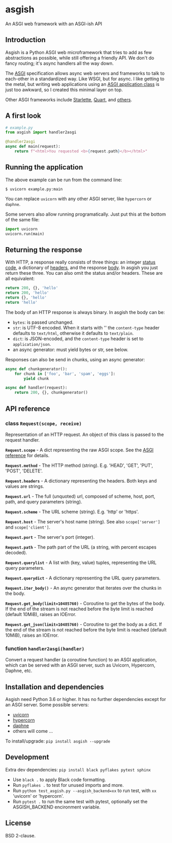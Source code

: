 # asgish
An ASGI web framework with an ASGI-ish API

## Introduction

Asgish is a Python ASGI web microframework that tries to add as few
abstractions as possible, while still offering a friendly API. We don't
do fancy routing; it's async handlers all the way down.

The [ASGI](https://asgi.readthedocs.io) specification allows async web
servers and frameworks to talk to each-other in a standardized way.
Like WSGI, but for async.
I like getting to the metal, but writing web applications using
an [ASGI application class](https://asgi.readthedocs.io/en/latest/specs/main.html#applications)
is just too awkward, so I created this minimal layer on top.

Other ASGI frameworks include [Starlette](https://github.com/encode/starlette), [Quart](https://github.com/pgjones/quart),
and [others](https://asgi.readthedocs.io/en/latest/implementations.html#application-frameworks).


## A first look

```py
# example.py
from asgish import handler2asgi

@handler2asgi
async def main(request):
    return f"<html>You requested <b>{request.path}</b></html>"
```

## Running the application

The above example can be run from the command line:
```
$ uvicorn example.py:main
```

You can replace `uvicorn` with any other ASGI server, like `hypercorn` or `daphne`.

Some servers also allow running programatically. Just put this at the bottom of
the same file:

```py
import uvicorn
uvicorn.run(main)

```

## Returning the response

With HTTP, a response really consists of three things: an integer
[status code](https://en.wikipedia.org/wiki/List_of_HTTP_status_codes),
a dictionary of [headers](https://en.wikipedia.org/wiki/List_of_HTTP_header_fields),
and the response [body](https://en.wikipedia.org/wiki/HTTP_message_body).
In asgish you just return these three. You can also
omit the status and/or headers. These are all equivalent:
    
```py
return 200, {}, 'hello'
return 200, 'hello'
return {}, 'hello'
return 'hello'
```

The body of an HTTP response is always binary. In asgish the body can be:
    
* `bytes`: is passed unchanged.
* `str`: is UTF-8 encoded. When it starts with '<!DOCTYPE ' or '<html>' the
  `content-type` header defaults to `text/html`, otherwise it defaults to `text/plain`.
* `dict`: is JSON-encoded, and the `content-type` header is set to `application/json`.
* an async generator: must yield bytes or str,  see below.

Responses can also be send in chunks, using an async generator:
```py
async def chunkgenerator():
    for chunk in ['foo', 'bar', 'spam', 'eggs']:
        yield chunk

async def handler(request):
    return 200, {}, chunkgenerator()
```


## API reference

<!-- begin docs -->
### class ``Request(scope, receive)``

Representation of an HTTP request. An object of this class is
passed to the request handler.

**``Request.scope``** - A dict representing the raw ASGI scope. See the
[ASGI reference](https://asgi.readthedocs.io/en/latest/specs/www.html#connection-scope)
for details.

**``Request.method``** - The HTTP method (string). E.g. 'HEAD', 'GET', 'PUT', 'POST', 'DELETE'.

**``Request.headers``** - A dictionary representing the headers. Both keys and values are strings.

**``Request.url``** - The full (unquoted) url, composed of scheme, host, port,
path, and query parameters (string).

**``Request.scheme``** - The URL scheme (string). E.g. 'http' or 'https'.

**``Request.host``** - The server's host name (string).
See also ``scope['server']`` and ``scope['client']``.

**``Request.port``** - The server's port (integer).

**``Request.path``** - The path part of the URL (a string, with percent escapes decoded).

**``Request.querylist``** - A list with (key, value) tuples, representing the URL query parameters.

**``Request.querydict``** - A dictionary representing the URL query parameters.

**``Request.iter_body()``** - An async generator that iterates over the chunks in the body.

**``Request.get_body(limit=10485760)``** - Coroutine to get the bytes of the body.
If the end of the stream is not reached before the byte limit
is reached (default 10MiB), raises an IOError.

**``Request.get_json(limit=10485760)``** - Coroutine to get the body as a dict.
If the end of the stream is not reached before the byte limit
is reached (default 10MiB), raises an IOError.

### function ``handler2asgi(handler)``

Convert a request handler (a coroutine function) to an ASGI
application, which can be served with an ASGI server, such as
Uvicorn, Hypercorn, Daphne, etc.
<!-- end docs -->


## Installation and dependencies

Asgish need Python 3.6 or higher. It has no further dependencies except for
an ASGI server. Some possible servers:
    
* [uvicorn](https://github.com/encode/uvicorn)
* [hypercorn](https://gitlab.com/pgjones/hypercorn)
* [daphne](https://github.com/django/daphne)
* others will come ...

To install/upgrade: `pip install asgish --upgrade`


## Development

Extra dev dependencies: `pip install black pyflakes pytest sphinx`

* Use `black .` to apply Black code formatting.
* Run `pyflakes .` to test for unused imports and more.
* Run `python test_asgish.py --asgish_backend=xx` to run test, with `xx` 'uvicorn' or 'hypercorn'.
* Run `pytest .` to run the same test with pytest, optionally set the ASGISH_BACKEND encironment variable.


## License

BSD 2-clause.
